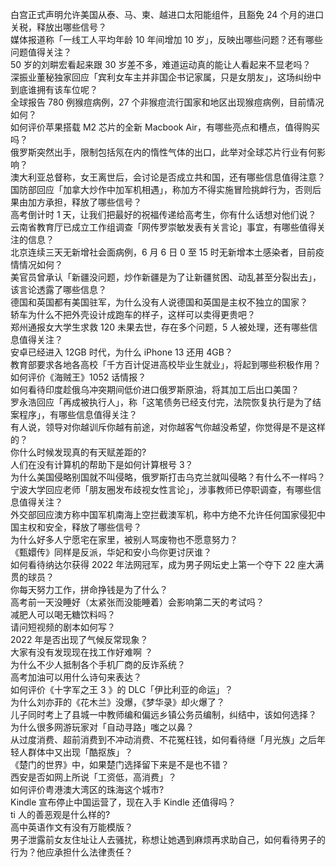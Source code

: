 白宫正式声明允许美国从泰、马、柬、越进口太阳能组件，且豁免 24 个月的进口关税，释放出哪些信号？  
媒体报道称「一线工人平均年龄 10 年间增加 10 岁」，反映出哪些问题？还有哪些问题值得关注？  
50 岁的刘畊宏看起来跟 30 岁差不多，难道运动真的能让人看起来不显老吗？  
深振业董秘独家回应「宾利女车主并非国企书记家属，只是女朋友」，这场纠纷中到底谁拥有该车位呢？  
全球报告 780 例猴痘病例，27 个非猴痘流行国家和地区出现猴痘病例，目前情况如何？  
如何评价苹果搭载 M2 芯片的全新 Macbook Air，有哪些亮点和槽点，值得购买吗？  
俄罗斯突然出手，限制包括氖在内的惰性气体的出口，此举对全球芯片行业有何影响？  
澳大利亚总督称，女王离世后，会讨论是否成立共和国，还有哪些信息值得注意？  
国防部回应「加拿大炒作中加军机相遇」，称加方不得实施冒险挑衅行为，否则后果由加方承担，释放了哪些信号？  
高考倒计时 1 天，让我们把最好的祝福传递给高考生，你有什么话想对他们说？  
云南省教育厅已成立工作组调查「网传罗崇敏发表有关言论」事宜，有哪些值得关注的信息？  
北京连续三天无新增社会面病例，6 月 6 日 0 至 15 时无新增本土感染者，目前疫情情况如何？  
美官员曾承认「新疆没问题，炒作新疆是为了让新疆贫困、动乱甚至分裂出去」，该言论透露了哪些信息？  
德国和英国都有美国驻军，为什么没有人说德国和英国是主权不独立的国家？  
轿车为什么不把外壳设计成跑车的样子，这样可以卖得更贵吧？  
郑州通报女大学生求救 120 未果去世，存在多个问题，5 人被处理，还有哪些信息值得关注？  
安卓已经进入 12GB 时代，为什么 iPhone 13 还用 4GB？  
教育部要求各地各高校「千方百计促进高校毕业生就业」，将起到哪些积极作用？  
如何评价《海贼王》1052 话情报？  
如何看待印度趁俄乌冲突期间低价进口俄罗斯原油，将其加工后出口美国？  
罗永浩回应「再成被执行人」，称「这笔债务已经支付完，法院恢复执行是为了结案程序」，有哪些信息值得关注？  
有人说，领导对你越训斥你越有前途，对你越客气你越没希望，你觉得是不是这样的？  
你什么时候发现真的有天赋差距的?  
人们在没有计算机的帮助下是如何计算根号 3？  
为什么美国侵略别国就不叫侵略，俄罗斯打击乌克兰就叫侵略？有什么不一样吗？  
宁波大学回应老师「朋友圈发布歧视女性言论」，涉事教师已停职调查，有哪些信息值得关注？  
外交部回应澳方称中国军机南海上空拦截澳军机，称中方绝不允许任何国家侵犯中国主权和安全，释放了哪些信号？  
为什么好多人宁愿宅在家里，被别人骂废物也不愿意努力？  
《甄嬛传》同样是反派，华妃和安小鸟你更讨厌谁？  
如何看待纳达尔获得 2022 年法网冠军，成为男子网坛史上第一个夺下 22 座大满贯的球员？  
你每天努力工作，拼命挣钱是为了什么？  
高考前一天没睡好（太紧张而没能睡着）会影响第二天的考试吗？  
减肥人可以喝无糖饮料吗？  
请问短视频的剧本如何写？  
2022 年是否出现了气候反常现象？  
大家有没有发现现在找工作好难啊 ？  
为什么不少人抵制各个手机厂商的反诈系统？  
高考加油可以用什么诗句来表达？  
如何评价《十字军之王 3 》的 DLC「伊比利亚的命运」？  
为什么刘亦菲的《花木兰》没爆，《梦华录》却火爆了？  
儿子同时考上了县城一中教师编和偏远乡镇公务员编制，纠结中，该如何选择？  
为什么很多网游玩家对「自动寻路」嗤之以鼻？  
从过度消费、超前消费到不冲动消费、不花冤枉钱，如何看待继「月光族」之后年轻人群体中又出现「酷抠族」？  
《楚门的世界》中，如果楚门选择留下来是不是也不错？  
西安是否如网上所说「工资低，高消费」？  
如何评价粤港澳大湾区的珠海这个城市?  
Kindle 宣布停止中国运营了，现在入手 Kindle 还值得吗？  
ti 人的善恶观是什么样的?  
高中英语作文有没有万能模版？  
男子泄露前女友住址让人去骚扰，称想让她遇到麻烦再求助自己，如何看待男子的行为？他应承担什么法律责任？  
